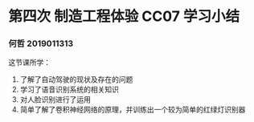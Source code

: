# 第四次 制造工程体验 CC07 学习小结

### 何哲 2019011313

这节课所学：

1. 了解了自动驾驶的现状及存在的问题
2. 学习了语音识别系统的相关知识
3. 对人脸识别进行了运用
4. 简单了解了卷积神经网络的原理，并训练出一个较为简单的红绿灯识别器